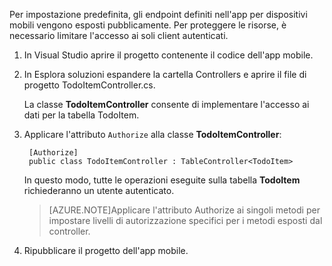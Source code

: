 

Per impostazione predefinita, gli endpoint definiti nell'app per dispositivi mobili vengono esposti pubblicamente. Per proteggere le risorse, è necessario limitare l'accesso ai soli client autenticati.

1. In Visual Studio aprire il progetto contenente il codice dell'app mobile. 

2. In Esplora soluzioni espandere la cartella Controllers e aprire il file di progetto TodoItemController.cs.

	La classe **TodoItemController** consente di implementare l'accesso ai dati per la tabella TodoItem.

3. Applicare l'attributo `Authorize` alla classe **TodoItemController**:

        [Authorize]
        public class TodoItemController : TableController<TodoItem>

	In questo modo, tutte le operazioni eseguite sulla tabella **TodoItem** richiederanno un utente autenticato.

	>[AZURE.NOTE]Applicare l'attributo Authorize ai singoli metodi per impostare livelli di autorizzazione specifici per i metodi esposti dal controller.

4. Ripubblicare il progetto dell'app mobile.

<!---HONumber=August15_HO6-->